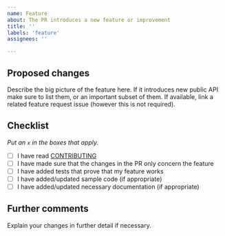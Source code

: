 ```yaml
---
name: Feature
about: The PR introduces a new feature or improvement
title: ''
labels: 'feature'
assignees: ''

---
```


## Proposed changes

Describe the big picture of the feature here. If it introduces new public API make sure to list them, or an important subset of them. If available, link a related feature request issue (however this is not required).

## Checklist

_Put an `x` in the boxes that apply._

- [ ] I have read [CONTRIBUTING](../CONTRIBUTING.md)
- [ ] I have made sure that the changes in the PR only concern the feature
- [ ] I have added tests that prove that my feature works
- [ ] I have added/updated sample code (if appropriate)
- [ ] I have added/updated necessary documentation (if appropriate)

## Further comments

Explain your changes in further detail if necessary.
